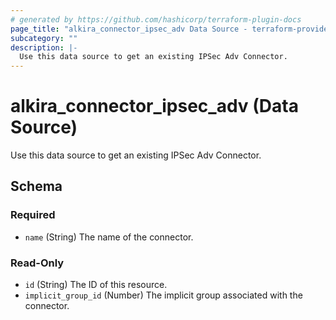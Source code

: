 ```yaml
---
# generated by https://github.com/hashicorp/terraform-plugin-docs
page_title: "alkira_connector_ipsec_adv Data Source - terraform-provider-alkira"
subcategory: ""
description: |-
  Use this data source to get an existing IPSec Adv Connector.
---
```


# alkira_connector_ipsec_adv (Data Source)

Use this data source to get an existing IPSec Adv Connector.



<!-- schema generated by tfplugindocs -->
## Schema

### Required

- `name` (String) The name of the connector.

### Read-Only

- `id` (String) The ID of this resource.
- `implicit_group_id` (Number) The implicit group associated with the connector.
